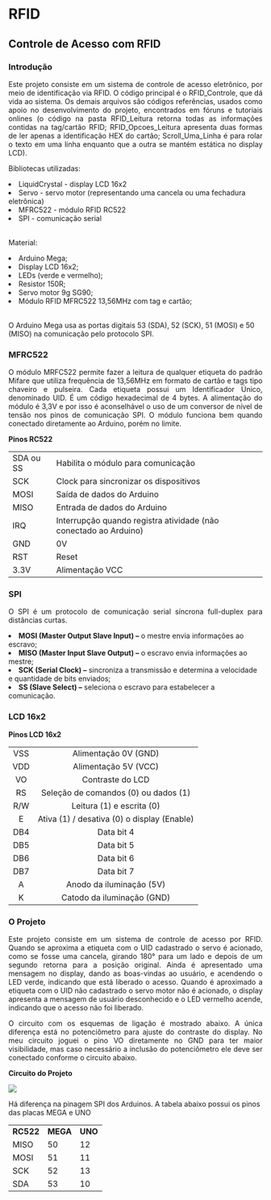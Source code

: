 # RFID
<h2>Controle de Acesso com RFID</h2>
<h3>Introdução</h3>
<p align=justify>Este projeto consiste em um sistema de controle de acesso eletrônico, por meio de identificação via RFID. O código principal é o RFID_Controle, que dá vida ao sistema. Os demais arquivos são códigos referências, usados como apoio no desenvolvimento do projeto, encontrados em fóruns e tutoriais onlines (o código na pasta RFID_Leitura retorna todas as informações contidas na tag/cartão RFID; RFID_Opcoes_Leitura apresenta duas formas de ler apenas a identificação HEX do cartão; Scroll_Uma_Linha é para rolar o texto em uma linha enquanto que a outra se mantém estática no display LCD).</p>
<p>Bibliotecas utilizadas:</p>
<li>LiquidCrystal - display LCD 16x2</li>
<li>Servo - servo motor (representando uma cancela ou uma fechadura eletrônica)</li>
<li>MFRC522 - módulo RFID RC522</li>
<li>SPI - comunicação serial</li>
<br>
<p>Material:</p>
<li>Arduino Mega;</li>
<li>Display LCD 16x2;</li>
<li>LEDs (verde e vermelho);</li>
<li>Resistor 150R;</li>
<li>Servo motor 9g SG90;</li>
<li>Módulo RFID MFRC522 13,56MHz com tag e cartão;</li>
<br>
<p>O Arduino Mega usa as portas digitais 53 (SDA), 52 (SCK), 51 (MOSI) e 50 (MISO) na comunicação pelo protocolo SPI.</p>
<h3>MFRC522</h3>
<p align=justify>O módulo MRFC522 permite fazer a leitura de qualquer etiqueta do padrão Mifare que utiliza frequência de 13,56MHz em formato de cartão e tags tipo chaveiro e pulseira. Cada etiqueta possui um Identificador Único, denominado UID. É um código hexadecimal de 4 bytes. A alimentação do módulo é 3,3V e por isso é aconselhável o uso de um conversor de nível de tensão nos pinos de comunicação SPI. O módulo funciona bem quando conectado diretamente ao Arduino, porém no limite.</p>
<p><b>Pinos RC522</b></p>
<table>
  <tr><td>SDA ou SS</td><td>Habilita o módulo para comunicação</td></tr>
  <tr><td>SCK</td><td>Clock para sincronizar os dispositivos</td></tr>
  <tr><td>MOSI</td><td>Saída de dados do Arduino</td></tr>
  <tr><td>MISO</td><td>Entrada de dados do Arduino</td></tr>
  <tr><td>IRQ</td><td>Interrupção quando registra atividade (não conectado ao Arduino)</td></tr>
  <tr><td>GND</td><td>0V</td></tr>
  <tr><td>RST</td><td>Reset</td></tr>
  <tr><td>3.3V</td><td>Alimentação VCC</td></tr>
</table>
<h3>SPI</h3>
<p align=justify>O SPI é um protocolo de comunicação serial síncrona full-duplex para distâncias curtas.</p>
<p><li><b>MOSI (Master Output Slave Input) –</b> o mestre envia informações ao escravo;</li>
  <li><b>MISO (Master Input Slave Output) –</b> o escravo envia informações ao mestre;</li>
  <li><b>SCK (Serial Clock) –</b> sincroniza a transmissão e determina a velocidade e quantidade de bits enviados;</li>
  <li><b>SS (Slave Select) –</b> seleciona o escravo para estabelecer a comunicação.</li></p>
<h3>LCD 16x2</h3>
<p><b>Pinos LCD 16x2</b></p>
<table>
  <tr align=center><td>VSS</td><td>Alimentação 0V (GND)</td></tr>
  <tr align=center><td>VDD</td><td>Alimentação 5V (VCC)</td></tr>
  <tr align=center><td>VO</td><td>Contraste do LCD</td></tr>
  <tr align=center><td>RS</td><td>Seleção de comandos (0) ou dados (1)</td></tr>
  <tr align=center><td>R/W</td><td>Leitura (1) e escrita (0)</td></tr>
  <tr align=center><td>E</td><td>Ativa (1) / desativa (0) o display (Enable)</td></tr>
  <tr align=center><td>DB4</td><td>Data bit 4</td></tr>
  <tr align=center><td>DB5</td><td>Data bit 5</td></tr>
  <tr align=center><td>DB6</td><td>Data bit 6</td></tr>
  <tr align=center><td>DB7</td><td>Data bit 7</td></tr>
  <tr align=center><td>A</td><td>Anodo da iluminação (5V)</td></tr>
  <tr align=center><td>K</td><td>Catodo da iluminação (GND)</td></tr>
</table>
<h3>O Projeto</h3>
<p align=justify>Este projeto consiste em um sistema de controle de acesso por RFID. Quando se aproxima a etiqueta com o UID cadastrado o servo é acionado, como se fosse uma cancela, girando 180° para um lado e depois de um segundo retorna para a posição original. Ainda é apresentado uma mensagem no display, dando as boas-vindas ao usuário, e acendendo o LED verde, indicando que está liberado o acesso. Quando é aproximado a etiqueta com o UID não cadastrado o servo motor não é acionado, o display apresenta a mensagem de usuário desconhecido e o LED vermelho acende, indicando que o acesso não foi liberado.</p>
<p align=justify>O circuito com os esquemas de ligação é mostrado abaixo. A única diferença está no potenciômetro para ajuste do contraste do display. No meu circuito joguei o pino VO diretamente no GND para ter maior visibilidade, mas caso necessário a inclusão do potenciômetro ele deve ser conectado conforme o circuito abaixo.</p>
<p><b>Circuito do Projeto</b></p>
<img src="l1nq.com/7Z8Fp">
<p>Há diferença na pinagem SPI dos Arduinos. A tabela abaixo possui os pinos das placas MEGA e UNO</p>
<table>
  <tr><td><b>RC522</b></td><td><b>MEGA</b></td><td><b>UNO</b></td></tr>
  <tr><td>MISO</td><td>50</td><td>12</td></tr>
  <tr><td>MOSI</td><td>51</td><td>11</td></tr>
  <tr><td>SCK</td><td>52</td><td>13</td></tr>
  <tr><td>SDA</td><td>53</td><td>10</td></tr>
</table>

</p>
<p align=justify>




<p align=justify></p>
<p align=justify></p>
<p align=justify></p>
<p align=justify></p>
